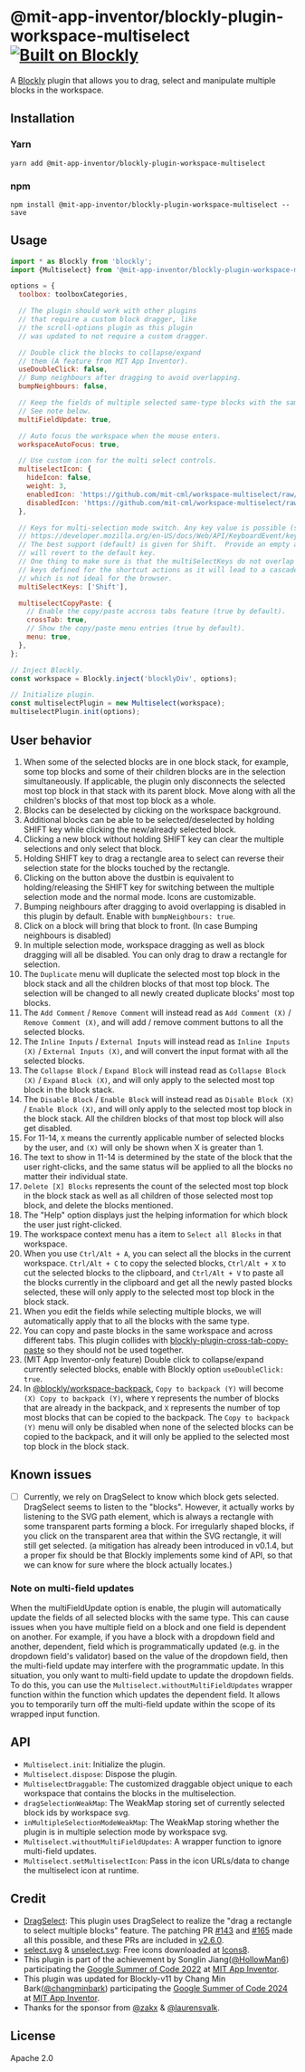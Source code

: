 # @mit-app-inventor/blockly-plugin-workspace-multiselect [![Built on Blockly](https://tinyurl.com/built-on-blockly)](https://github.com/google/blockly)

A [Blockly](https://www.npmjs.com/package/blockly) plugin that allows you to drag, select and manipulate multiple blocks in the workspace.

## Installation

### Yarn
```
yarn add @mit-app-inventor/blockly-plugin-workspace-multiselect
```

### npm
```
npm install @mit-app-inventor/blockly-plugin-workspace-multiselect --save
```

## Usage

```js
import * as Blockly from 'blockly';
import {Multiselect} from '@mit-app-inventor/blockly-plugin-workspace-multiselect';

options = {
  toolbox: toolboxCategories,

  // The plugin should work with other plugins
  // that require a custom block dragger, like
  // the scroll-options plugin as this plugin
  // was updated to not require a custom dragger.

  // Double click the blocks to collapse/expand
  // them (A feature from MIT App Inventor).
  useDoubleClick: false,
  // Bump neighbours after dragging to avoid overlapping.
  bumpNeighbours: false,

  // Keep the fields of multiple selected same-type blocks with the same value
  // See note below.  
  multiFieldUpdate: true,

  // Auto focus the workspace when the mouse enters.
  workspaceAutoFocus: true,

  // Use custom icon for the multi select controls.
  multiselectIcon: {
    hideIcon: false,
    weight: 3,
    enabledIcon: 'https://github.com/mit-cml/workspace-multiselect/raw/main/test/media/select.svg',
    disabledIcon: 'https://github.com/mit-cml/workspace-multiselect/raw/main/test/media/unselect.svg',
  },

  // Keys for multi-selection mode switch. Any key value is possible (see MDN docs).
  // https://developer.mozilla.org/en-US/docs/Web/API/KeyboardEvent/key
  // The best support (default) is given for Shift.  Provide an empty array []
  // will revert to the default key.
  // One thing to make sure is that the multiSelectKeys do not overlap with the
  // keys defined for the shortcut actions as it will lead to a cascade of calls,
  // which is not ideal for the browser.
  multiSelectKeys: ['Shift'],

  multiselectCopyPaste: {
    // Enable the copy/paste accross tabs feature (true by default).
    crossTab: true,
    // Show the copy/paste menu entries (true by default).
    menu: true,
  },
};

// Inject Blockly.
const workspace = Blockly.inject('blocklyDiv', options);

// Initialize plugin.
const multiselectPlugin = new Multiselect(workspace);
multiselectPlugin.init(options);
```

## User behavior
1. When some of the selected blocks are in one block stack, for example, some top blocks and some of their children blocks are in the selection simultaneously. If applicable, the plugin only disconnects the selected most top block in that stack with its parent block. Move along with all the children's blocks of that most top block as a whole.
2. Blocks can be deselected by clicking on the workspace background.
3. Additional blocks can be able to be selected/deselected by holding SHIFT key while clicking the new/already selected block.
4. Clicking a new block without holding SHIFT key can clear the multiple selections and only select that block.
5. Holding SHIFT key to drag a rectangle area to select can reverse their selection state for the blocks touched by the rectangle.
6. Clicking on the button above the dustbin is equivalent to holding/releasing the SHIFT key for switching between the multiple selection mode and the normal mode. Icons are customizable.
7. Bumping neighbours after dragging to avoid overlapping is disabled in this plugin by default. Enable with `bumpNeighbours: true`.
8. Click on a block will bring that block to front. (In case Bumping neighbours is disabled)
9.  In multiple selection mode, workspace dragging as well as block dragging will all be disabled. You can only drag to draw a rectangle for selection.
10. The `Duplicate` menu will duplicate the selected most top block in the block stack and all the children blocks of that most top block. The selection will be changed to all newly created duplicate blocks' most top blocks.
11. The `Add Comment` / `Remove Comment` will instead read as `Add Comment (X)` / `Remove Comment (X)`, and will add / remove comment buttons to all the selected blocks.
12. The `Inline Inputs` / `External Inputs` will instead read as `Inline Inputs (X)` / `External Inputs (X)`, and will convert the input format with all the selected blocks.
13. The `Collapse Block` / `Expand Block` will instead read as `Collapse Block (X)` / `Expand Block (X)`, and will only apply to the selected most top block in the block stack.
14. The `Disable Block` / `Enable Block` will instead read as `Disable Block (X)` / `Enable Block (X)`, and will only apply to the selected most top block in the block stack. All the children blocks of that most top block will also get disabled.
15. For 11-14, `X` means the currently applicable number of selected blocks by the user, and `(X)` will only be shown when X is greater than 1.
16. The text to show in 11-14 is determined by the state of the block that the user right-clicks, and the same status will be applied to all the blocks no matter their individual state.
17. `Delete [X] Blocks` represents the count of the selected most top block in the block stack as well as all children of those selected most top block, and delete the blocks mentioned.
18. The "Help" option displays just the helping information for which block the user just right-clicked.
19. The workspace context menu has a item to `Select all Blocks` in that workspace.
20. When you use `Ctrl/Alt + A`, you can select all the blocks in the current workspace. `Ctrl/Alt + C` to copy the selected blocks, `Ctrl/Alt + X` to cut the selected blocks to the clipboard, and `Ctrl/Alt + V` to paste all the blocks currently in the clipboard and get all the newly pasted blocks selected, these will only apply to the selected most top block in the block stack.
21. When you edit the fields while selecting multiple blocks, we will automatically apply that to all the blocks with the same type.
22. You can copy and paste blocks in the same workspace and across different tabs. This plugin collides with [blockly-plugin-cross-tab-copy-paste](https://www.npmjs.com/package/@blockly/plugin-cross-tab-copy-paste) so they should not be used together.
23. (MIT App Inventor-only feature) Double click to collapse/expand currently selected blocks, enable with Blockly option `useDoubleClick: true`.
24. In [@blockly/workspace-backpack](https://www.npmjs.com/package/@blockly/workspace-backpack), `Copy to backpack (Y)` will become `(X) Copy to backpack (Y)`, where `Y` represents the number of blocks that are already in the backpack, and `X` represents the number of top most blocks that can be copied to the backpack. The `Copy to backpack (Y)` menu will only be disabled when none of the selected blocks can be copied to the backpack, and it will only be applied to the selected most top block in the block stack.

## Known issues
- [ ] Currently, we rely on DragSelect to know which block gets selected. DragSelect seems to listen to the "blocks". However, it actually works by listening to the SVG path element, which is always a rectangle with some transparent parts forming a block. For irregularly shaped blocks, if you click on the transparent area that within the SVG rectangle, it will still get selected. (a mitigation has already been introduced in v0.1.4, but a proper fix should be that Blockly implements some kind of API, so that we can know for sure where the block actually locates.)

### Note on multi-field updates
When the multiFieldUpdate option is enable, the plugin will automatically update the fields of all selected blocks with the
same type. This can cause issues when you have multiple field on a block and one field is dependent on another. 
For example, if you have a block with a dropdown field and another, dependent, field which is programmatically updated 
(e.g. in the dropdown field's validator) based on the value of the dropdown field, then the
 multi-field update may interfere with the programmatic update.  In this situation, you only want to multi-field
update to update the dropdown fields. To do this, you can use the `Multiselect.withoutMultiFieldUpdates` wrapper function
within the function which updates the dependent field.  It allows you to temporarily turn off the multi-field update within the
scope of its wrapped input function.

## API

- `Multiselect.init`: Initialize the plugin.
- `Multiselect.dispose`: Dispose the plugin.
- `MultiselectDraggable`: The customized draggable object unique to each workspace that contains the blocks in the multiselection.
- `dragSelectionWeakMap`: The WeakMap storing set of currently selected block ids by workspace svg.
- `inMultipleSelectionModeWeakMap`: The WeakMap storing whether the plugin is in multiple selection mode by workspace svg.
- `Multiselect.withoutMultiFieldUpdates`: A wrapper function to ignore multi-field updates.
- `Multiselect.setMultiselectIcon`: Pass in the icon URLs/data to change the multiselect icon at runtime.

## Credit
- [DragSelect](https://github.com/ThibaultJanBeyer/DragSelect): This plugin uses DragSelect to realize the "drag a rectangle to select multiple blocks" feature. The patching PR [#143](https://github.com/ThibaultJanBeyer/DragSelect/pull/143) and [#165](https://github.com/ThibaultJanBeyer/DragSelect/pull/165) made all this possible, and these PRs are included in [v2.6.0](https://github.com/ThibaultJanBeyer/DragSelect/releases/tag/v2.6.0).
- [select.svg](test/media/select.svg) & [unselect.svg](test/media/unselect.svg): Free icons downloaded at [Icons8](https://icons8.com).
- This plugin is part of the achievement by Songlin Jiang([@HollowMan6](https://github.com/HollowMan6)) participating the [Google Summer of Code 2022](https://summerofcode.withgoogle.com/programs/2022/projects/9wF06HWE) at [MIT App Inventor](https://github.com/mit-cml).
- This plugin was updated for Blockly-v11 by Chang Min Bark([@changminbark](https://github.com/changminbark)) participating the [Google Summer of Code 2024](https://summerofcode.withgoogle.com/media/user/afbc2778524a/proposal/gAAAAABmfiJkQoI8AU7CQdVKcjTGzVcG_wTyrhZjekmhqyyZn88YsYUjdB_6gkAD-jYD5OoNDy09GXMQ4KPNVvqf2HEYk04J0KH4lWIn3iRY40eNEFr_GJw=.pdf) at [MIT App Inventor](https://github.com/mit-cml).
- Thanks for the sponsor from [@zakx](https://github.com/zakx) & [@laurensvalk](https://github.com/laurensvalk).

## License
Apache 2.0
